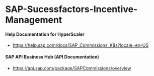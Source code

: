 # SAP-Sucessfactors-Incentive-Management




#### Help Documentation for HyperScaler
* https://help.sap.com/docs/SAP_Commissions_K8s?locale=en-US

#### SAP API Business Hub  (API Documentation)
* https://api.sap.com/package/SAPCommissions/overview
